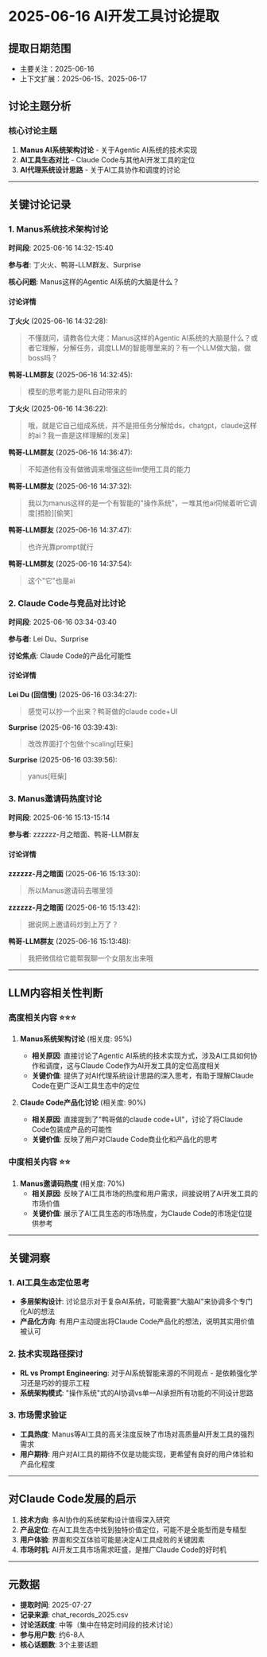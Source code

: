 # 2025-06-16 AI开发工具讨论提取

## 提取日期范围
- 主要关注：2025-06-16
- 上下文扩展：2025-06-15、2025-06-17

## 讨论主题分析

### 核心讨论主题
1. **Manus AI系统架构讨论** - 关于Agentic AI系统的技术实现
2. **AI工具生态对比** - Claude Code与其他AI开发工具的定位
3. **AI代理系统设计思路** - 关于AI工具协作和调度的讨论

---

## 关键讨论记录

### 1. Manus系统技术架构讨论

**时间段**: 2025-06-16 14:32-15:40

**参与者**: 丁火火、鸭哥-LLM群友、Surprise

**核心问题**: Manus这样的Agentic AI系统的大脑是什么？

#### 讨论详情

**丁火火** (2025-06-16 14:32:28):
> 不懂就问，请教各位大佬：Manus这样的Agentic AI系统的大脑是什么？或者它理解，分解任务，调度LLM的智能哪里来的？有一个LLM做大脑，做boss吗？

**鸭哥-LLM群友** (2025-06-16 14:32:45):
> 模型的思考能力是RL自动带来的

**丁火火** (2025-06-16 14:36:22):
> 哦，就是它自己组成系统，并不是把任务分解给ds，chatgpt，claude这样的ai？我一直是这样理解的[发呆]

**鸭哥-LLM群友** (2025-06-16 14:36:47):
> 不知道他有没有做微调来增强这些llm使用工具的能力

**鸭哥-LLM群友** (2025-06-16 14:37:32):
> 我以为manus这样的是一个有智能的"操作系统"，一堆其他ai伺候着听它调度[捂脸][偷笑]

**鸭哥-LLM群友** (2025-06-16 14:37:47):
> 也许光靠prompt就行

**鸭哥-LLM群友** (2025-06-16 14:37:54):
> 这个"它"也是ai

### 2. Claude Code与竞品对比讨论

**时间段**: 2025-06-16 03:34-03:40

**参与者**: Lei Du、Surprise

**讨论焦点**: Claude Code的产品化可能性

#### 讨论详情

**Lei Du (回信慢)** (2025-06-16 03:34:27):
> 感觉可以抄一个出来？鸭哥做的claude code+UI

**Surprise** (2025-06-16 03:39:43):
> 改改界面打个包做个scaling[旺柴]

**Surprise** (2025-06-16 03:39:56):
> yanus[旺柴]

### 3. Manus邀请码热度讨论

**时间段**: 2025-06-16 15:13-15:14

**参与者**: zzzzzz-月之暗面、鸭哥-LLM群友

#### 讨论详情

**zzzzzz-月之暗面** (2025-06-16 15:13:30):
> 所以Manus邀请码去哪里领

**zzzzzz-月之暗面** (2025-06-16 15:13:42):
> 据说网上邀请码炒到上万了？

**鸭哥-LLM群友** (2025-06-16 15:13:48):
> 我把微信给它能帮我聊一个女朋友出来哦

---

## LLM内容相关性判断

### 高度相关内容 ⭐⭐⭐

1. **Manus系统架构讨论** (相关度: 95%)
   - **相关原因**: 直接讨论了Agentic AI系统的技术实现方式，涉及AI工具如何协作和调度，这与Claude Code作为AI开发工具的定位高度相关
   - **关键价值**: 提供了对AI代理系统设计思路的深入思考，有助于理解Claude Code在更广泛AI工具生态中的定位

2. **Claude Code产品化讨论** (相关度: 90%)
   - **相关原因**: 直接提到了"鸭哥做的claude code+UI"，讨论了将Claude Code包装成产品的可能性
   - **关键价值**: 反映了用户对Claude Code商业化和产品化的思考

### 中度相关内容 ⭐⭐

1. **Manus邀请码热度** (相关度: 70%)
   - **相关原因**: 反映了AI工具市场的热度和用户需求，间接说明了AI开发工具的市场价值
   - **关键价值**: 展示了AI工具生态的市场热度，为Claude Code的市场定位提供参考

---

## 关键洞察

### 1. AI工具生态定位思考
- **多层架构设计**: 讨论显示对于复杂AI系统，可能需要"大脑AI"来协调多个专门化AI的想法
- **产品化方向**: 有用户主动提出将Claude Code产品化的想法，说明其实用价值被认可

### 2. 技术实现路径探讨
- **RL vs Prompt Engineering**: 对于AI系统智能来源的不同观点 - 是依赖强化学习还是巧妙的提示工程
- **系统架构模式**: "操作系统"式的AI协调vs单一AI承担所有功能的不同设计思路

### 3. 市场需求验证
- **工具热度**: Manus等AI工具的高关注度反映了市场对高质量AI开发工具的强烈需求
- **用户期待**: 用户对AI工具的期待不仅是功能实现，更希望有良好的用户体验和产品化程度

---

## 对Claude Code发展的启示

1. **技术方向**: 多AI协作的系统架构设计值得深入研究
2. **产品定位**: 在AI工具生态中找到独特价值定位，可能不是全能型而是专精型
3. **用户体验**: 界面和交互体验可能是决定AI工具成败的关键因素
4. **市场时机**: AI开发工具市场需求旺盛，是推广Claude Code的好时机

---

## 元数据

- **提取时间**: 2025-07-27
- **记录来源**: chat_records_2025.csv
- **讨论活跃度**: 中等（集中在特定时间段的技术讨论）
- **参与用户数**: 约6-8人
- **核心话题数**: 3个主要话题